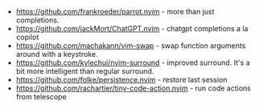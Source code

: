 - https://github.com/frankroeder/parrot.nvim - more than just completions.
- https://github.com/jackMort/ChatGPT.nvim - chatgpt completions a la copilot
- https://github.com/machakann/vim-swap - swap function arguments around with a keystroke.
- https://github.com/kylechui/nvim-surround - improved surround. It's a bit more intelligent than regular surround.
- https://github.com/folke/persistence.nvim - restore last session
- https://github.com/rachartier/tiny-code-action.nvim - run code actions from telescope
